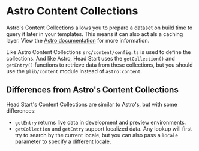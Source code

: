 # Astro Content Collections

Astro's Content Collections allows you to prepare a dataset on build time to query it later in your templates. This means it can also act als a caching layer. View the [Astro documentation](https://docs.astro.build/en/guides/content-collections/) for more information.

Like Astro Content Collections `src/content/config.ts` is used to define the collections. And like Astro, Head Start uses the `getCollection()` and `getEntry()` functions to retrieve data from these collections, but you should use the `@lib/content` module instead of `astro:content`.

## Differences from Astro's Content Collections
Head Start's Content Collections are similar to Astro's, but with some differences:
* `getEntry` returns live data in development and preview environments.
* `getCollection` and `getEntry` support localized data. Any lookup will first try to search by the current locale, but you can also pass a `locale` parameter to specify a different locale.
